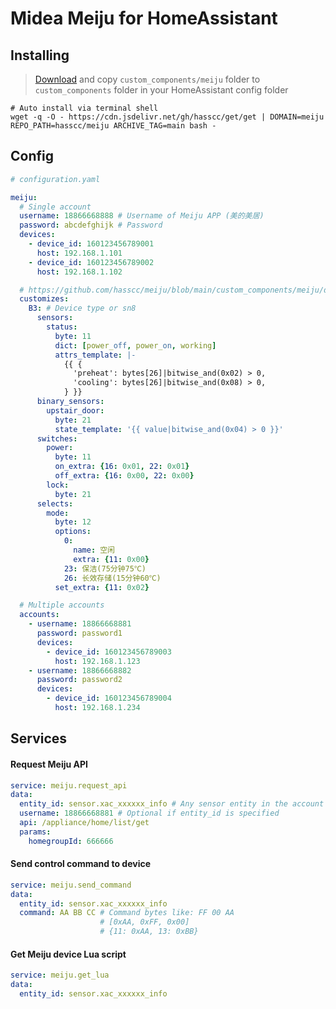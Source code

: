 # Midea Meiju for HomeAssistant

## Installing

> [Download](https://github.com/hasscc/meiju/archive/main.zip) and copy `custom_components/meiju` folder to `custom_components` folder in your HomeAssistant config folder

```shell
# Auto install via terminal shell
wget -q -O - https://cdn.jsdelivr.net/gh/hasscc/get/get | DOMAIN=meiju REPO_PATH=hasscc/meiju ARCHIVE_TAG=main bash -
```


## Config

```yaml
# configuration.yaml

meiju:
  # Single account
  username: 18866668888 # Username of Meiju APP (美的美居)
  password: abcdefghijk # Password
  devices:
    - device_id: 160123456789001
      host: 192.168.1.101
    - device_id: 160123456789002
      host: 192.168.1.102

  # https://github.com/hasscc/meiju/blob/main/custom_components/meiju/device_customizes.yaml
  customizes:
    B3: # Device type or sn8
      sensors:
        status:
          byte: 11
          dict: [power_off, power_on, working]
          attrs_template: |-
            {{ {
              'preheat': bytes[26]|bitwise_and(0x02) > 0,
              'cooling': bytes[26]|bitwise_and(0x08) > 0,
            } }}
      binary_sensors:
        upstair_door:
          byte: 21
          state_template: '{{ value|bitwise_and(0x04) > 0 }}'
      switches:
        power:
          byte: 11
          on_extra: {16: 0x01, 22: 0x01}
          off_extra: {16: 0x00, 22: 0x00}
        lock:
          byte: 21
      selects:
        mode:
          byte: 12
          options:
            0:
              name: 空闲
              extra: {11: 0x00}
            23: 保洁(75分钟75℃)
            26: 长效存储(15分钟60℃)
          set_extra: {11: 0x02}

  # Multiple accounts
  accounts:
    - username: 18866668881
      password: password1
      devices:
        - device_id: 160123456789003
          host: 192.168.1.123
    - username: 18866668882
      password: password2
      devices:
        - device_id: 160123456789004
          host: 192.168.1.234
```


## Services

#### Request Meiju API
```yaml
service: meiju.request_api
data:
  entity_id: sensor.xac_xxxxxx_info # Any sensor entity in the account
  username: 18866668881 # Optional if entity_id is specified
  api: /appliance/home/list/get
  params:
    homegroupId: 666666
```

#### Send control command to device
```yaml
service: meiju.send_command
data:
  entity_id: sensor.xac_xxxxxx_info
  command: AA BB CC # Command bytes like: FF 00 AA
                    # [0xAA, 0xFF, 0x00]
                    # {11: 0xAA, 13: 0xBB}
```

#### Get Meiju device Lua script
```yaml
service: meiju.get_lua
data:
  entity_id: sensor.xac_xxxxxx_info
```
